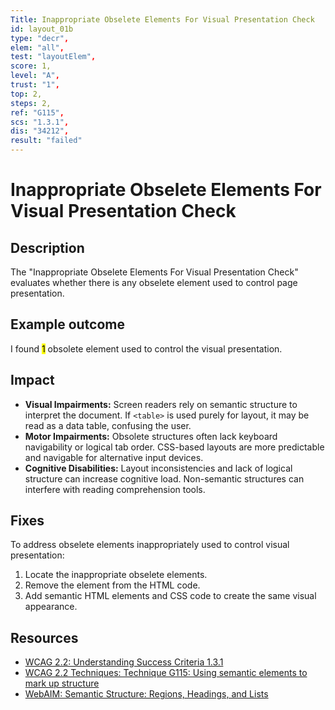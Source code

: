 ```yaml
---
Title: Inappropriate Obselete Elements For Visual Presentation Check
id: layout_01b
type: "decr",
elem: "all",
test: "layoutElem",
score: 1,
level: "A",
trust: "1",
top: 2,
steps: 2,
ref: "G115",
scs: "1.3.1",
dis: "34212",
result: "failed"
---
```


# Inappropriate Obselete Elements For Visual Presentation Check

## Description

The "Inappropriate Obselete Elements For Visual Presentation Check" evaluates whether there is any obselete element used to control page presentation.

## Example outcome

I found <mark>1</mark> obsolete element used to control the visual presentation.

## Impact

- **Visual Impairments:** Screen readers rely on semantic structure to interpret the document. If <code>&lt;table&gt;</code> is used purely for layout, it may be read as a data table, confusing the user.
- **Motor Impairments:** Obsolete structures often lack keyboard navigability or logical tab order. CSS-based layouts are more predictable and navigable for alternative input devices.
- **Cognitive Disabilities:** Layout inconsistencies and lack of logical structure can increase cognitive load. Non-semantic structures can interfere with reading comprehension tools.

## Fixes

To address obselete elements inappropriately used to control visual presentation:

1. Locate the inappropriate obselete elements.
2. Remove the element from the HTML code.
3. Add semantic HTML elements and CSS code to create the same visual appearance.

## Resources

- [WCAG 2.2: Understanding Success Criteria 1.3.1](https://www.w3.org/WAI/WCAG22/Understanding/info-and-relationships)
- [WCAG 2.2 Techniques: Technique G115: Using semantic elements to mark up structure](https://www.w3.org/WAI/WCAG22/Techniques/general/G115)
- [WebAIM: Semantic Structure: Regions, Headings, and Lists](https://webaim.org/techniques/semanticstructure/)
